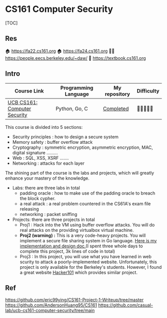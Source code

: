 # CS161 Computer Security

[TOC]



## Res
🏠 https://fa22.cs161.org
🏠 https://fa24.cs161.org
🧑‍🏫 https://people.eecs.berkeley.edu/~daw/
📖 https://textbook.cs161.org



## Intro
| Course Link                                        | Programming Language | My repository                                          | Difficulty |
| -------------------------------------------------- | -------------------- | ------------------------------------------------------ | ---------- |
| [UCB CS161: Computer Security](https://cs161.org/) | Python, Go, C        | [Completed](https://github.com/PKUFlyingPig/UCB-CS161) | 🌟🌟🌟🌟🌟 |

This course is divided into 5 sections:
- Security principles : how to design a secure system
- Memory safety : buffer overflow attack
- Cryptography : symmetric encryption, asymmetric encryption, MAC, digital signature .........
- Web : SQL, XSS, XSRF .......
- Networking : attacks for each layer

The shining part of the course is the labs and projects, which will greatly enhance your mastery of the knowledge.

- Labs: there are three labs in total
  - padding oracle : how to make use of the padding oracle to breach the block cypher.
  - a real attack : a real problem countered in the CS61A's exam file releasing
  - networking : packet sniffing
- Projects: there are three projects in total
  - Proj1 : Hack into the VM using buffer overflow attacks. You will do real attacks on the providing virtualbox virtual machine.
  - **Proj2 (warning) :** This is a very code-heavy projects. You will implement a secure file sharing system in Go language. [Here is my implementation and design doc.](https://github.com/PKUFlyingPig/CS161-Project2-SecureFileShareSystem)(I spent three whole days to complete this project, 3k lines of code in total)
  - Proj3 : In this project, you will use what you have learned in web scurity to attack a poorly-implemented website. Unfortunately, this project is only available for the Berkeley's students. However, I found a great website [Hacker101](https://ctf.hacker101.com/ctf) which provides similar project.



## Ref
[👍【UCB CS161 计算机安全 Proj 1】穿过太空废墟的黑客之旅]: https://zhuanlan.zhihu.com/p/644165435?utm_psn=1819944350139940864

https://github.com/eric99ying/CS161-Project-1-Writeup/tree/master
https://github.com/AndersonHuang95/CS161
https://github.com/casual-lab/ucb-cs161-computer-security/tree/main
